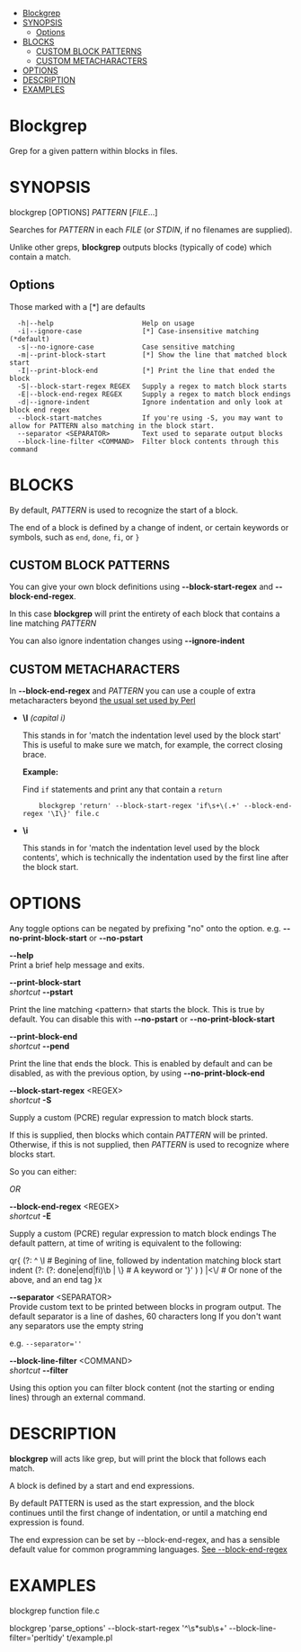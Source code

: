 -   [Blockgrep](#Blockgrep)
-   [SYNOPSIS](#SYNOPSIS)
    -   [Options](#Options)
-   [BLOCKS](#BLOCKS)
    -   [CUSTOM BLOCK PATTERNS](#CUSTOM-BLOCK-PATTERNS)
    -   [CUSTOM METACHARACTERS](#CUSTOM-METACHARACTERS)
-   [OPTIONS](#OPTIONS)
-   [DESCRIPTION](#DESCRIPTION)
-   [EXAMPLES](#EXAMPLES)

Blockgrep
=========

Grep for a given pattern within blocks in files.

SYNOPSIS
========

blockgrep \[OPTIONS\] *PATTERN* \[*FILE*...\]

Searches for *PATTERN* in each *FILE* (or *STDIN*, if no filenames are supplied).

Unlike other greps, **blockgrep** outputs blocks (typically of code) which contain a match.

Options
-------

Those marked with a \[\*\] are defaults

      -h|--help                      Help on usage
      -i|--ignore-case               [*] Case-insensitive matching (*default)
      -s|--no-ignore-case            Case sensitive matching
      -m|--print-block-start         [*] Show the line that matched block start
      -I|--print-block-end           [*] Print the line that ended the block
      -S|--block-start-regex REGEX   Supply a regex to match block starts
      -E|--block-end-regex REGEX     Supply a regex to match block endings
      -d|--ignore-indent             Ignore indentation and only look at block end regex
      --block-start-matches          If you're using -S, you may want to allow for PATTERN also matching in the block start.
      --separator <SEPARATOR>        Text used to separate output blocks
      --block-line-filter <COMMAND>  Filter block contents through this command

BLOCKS
======

By default, *PATTERN* is used to recognize the start of a block.

The end of a block is defined by a change of indent, or certain keywords or symbols, such as `end`, `done`, `fi`, or `}`

CUSTOM BLOCK PATTERNS
---------------------

You can give your own block definitions using **--block-start-regex** and **--block-end-regex**.

In this case **blockgrep** will print the entirety of each block that contains a line matching *PATTERN*

You can also ignore indentation changes using **--ignore-indent**

CUSTOM METACHARACTERS
---------------------

In **--block-end-regex** and *PATTERN* you can use a couple of extra metacharacters beyond [the usual set used by Perl](https://perldoc.perl.org/perlre.html)

-   **\\I** *(capital i)*

    This stands in for 'match the indentation level used by the block start' This is useful to make sure we match, for example, the correct closing brace.

    **Example:**

    Find `if` statements and print any that contain a `return`

            blockgrep 'return' --block-start-regex 'if\s+\(.+' --block-end-regex '\I\}' file.c

-   **\\i**

    This stands in for 'match the indentation level used by the block contents', which is technically the indentation used by the first line after the block start.

OPTIONS
=======

Any toggle options can be negated by prefixing "no" onto the option. e.g. **--no-print-block-start** or **--no-pstart**

**--help**  
Print a brief help message and exits.

**--print-block-start**  
*shortcut* **--pstart**

Print the line matching &lt;pattern&gt; that starts the block. This is true by default. You can disable this with **--no-pstart** or **--no-print-block-start**

**--print-block-end**  
*shortcut* **--pend**

Print the line that ends the block. This is enabled by default and can be disabled, as with the previous option, by using **--no-print-block-end**

**--block-start-regex** &lt;REGEX&gt;  
*shortcut* **-S**

Supply a custom (PCRE) regular expression to match block starts.

If this is supplied, then blocks which contain *PATTERN* will be printed. Otherwise, if this is not supplied, then *PATTERN* is used to recognize where blocks start.

So you can either:

*OR*

**--block-end-regex** &lt;REGEX&gt;  
*shortcut* **-E**

Supply a custom (PCRE) regular expression to match block endings The default pattern, at time of writing is equivalent to the following:

qr{ (?: ^ \\I \# Begining of line, followed by indentation matching block start indent (?: (?: done|end|fi)\\b | \\} \# A keyword or '}' ) ) |&lt;\\/ \# Or none of the above, and an end tag }x

**--separator** &lt;SEPARATOR&gt;  
Provide custom text to be printed between blocks in program output. The default separator is a line of dashes, 60 characters long If you don't want any separators use the empty string

e.g. `--separator=''`

**--block-line-filter** &lt;COMMAND&gt;  
*shortcut* **--filter**

Using this option you can filter block content (not the starting or ending lines) through an external command.

DESCRIPTION
===========

**blockgrep** will acts like grep, but will print the block that follows each match.

A block is defined by a start and end expressions.

By default PATTERN is used as the start expression, and the block continues until the first change of indentation, or until a matching end expression is found.

The end expression can be set by --block-end-regex, and has a sensible default value for common programming languages. [See --block-end-regex](#block-end-regex)

EXAMPLES
========

blockgrep function file.c

blockgrep 'parse\_options' --block-start-regex '^\\s\*sub\\s+' --block-line-filter='perltidy' t/example.pl
